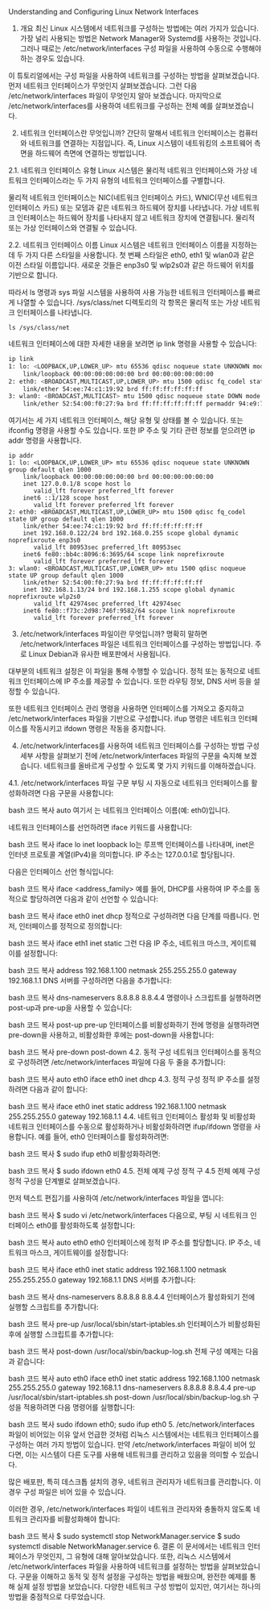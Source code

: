 Understanding and Configuring Linux Network Interfaces

1. 개요
   최신 Linux 시스템에서 네트워크를 구성하는 방법에는 여러 가지가 있습니다. 가장 널리 사용되는 방법은 Network Manager와 Systemd를 사용하는 것입니다. 그러나 때로는 /etc/network/interfaces 구성 파일을 사용하여 수동으로 수행해야 하는 경우도 있습니다.

이 튜토리얼에서는 구성 파일을 사용하여 네트워크를 구성하는 방법을 살펴보겠습니다. 먼저 네트워크 인터페이스가 무엇인지 살펴보겠습니다. 그런 다음 /etc/network/interfaces 파일이 무엇인지 알아 보겠습니다. 마지막으로 /etc/network/interfaces를 사용하여 네트워크를 구성하는 전체 예를 살펴보겠습니다.

2. 네트워크 인터페이스란 무엇입니까?
   간단히 말해서 네트워크 인터페이스는 컴퓨터와 네트워크를 연결하는 지점입니다. 즉, Linux 시스템이 네트워킹의 소프트웨어 측면을 하드웨어 측면에 연결하는 방법입니다.

2.1. 네트워크 인터페이스 유형
Linux 시스템은 물리적 네트워크 인터페이스와 가상 네트워크 인터페이스라는 두 가지 유형의 네트워크 인터페이스를 구별합니다.

물리적 네트워크 인터페이스는 NIC(네트워크 인터페이스 카드), WNIC(무선 네트워크 인터페이스 카드) 또는 모뎀과 같은 네트워크 하드웨어 장치를 나타냅니다.
가상 네트워크 인터페이스는 하드웨어 장치를 나타내지 않고 네트워크 장치에 연결됩니다. 물리적 또는 가상 인터페이스와 연결될 수 있습니다.

2.2. 네트워크 인터페이스 이름
Linux 시스템은 네트워크 인터페이스 이름을 지정하는 데 두 가지 다른 스타일을 사용합니다. 첫 번째 스타일은 eth0, eth1 및 wlan0과 같은 이전 스타일 이름입니다. 새로운 것들은 enp3s0 및 wlp2s0과 같은 하드웨어 위치를 기반으로 합니다.

따라서 ls 명령과 sys 파일 시스템을 사용하여 사용 가능한 네트워크 인터페이스를 빠르게 나열할 수 있습니다. /sys/class/net 디렉토리의 각 항목은 물리적 또는 가상 네트워크 인터페이스를 나타냅니다.

```
ls /sys/class/net
```

네트워크 인터페이스에 대한 자세한 내용을 보려면 ip link 명령을 사용할 수 있습니다:

```sh
ip link
1: lo: <LOOPBACK,UP,LOWER_UP> mtu 65536 qdisc noqueue state UNKNOWN mode DEFAULT group default qlen 1000
    link/loopback 00:00:00:00:00:00 brd 00:00:00:00:00:00
2: eth0: <BROADCAST,MULTICAST,UP,LOWER_UP> mtu 1500 qdisc fq_codel state UP mode DEFAULT group default qlen 1000
    link/ether 54:ee:74:c1:19:92 brd ff:ff:ff:ff:ff:ff
3: wlan0: <BROADCAST,MULTICAST> mtu 1500 qdisc noqueue state DOWN mode DEFAULT group default qlen 1000
    link/ether 52:54:00:f0:27:9a brd ff:ff:ff:ff:ff:ff permaddr 94:e9:79:fd:51:5d
```

여기서는 세 가지 네트워크 인터페이스, 해당 유형 및 상태를 볼 수 있습니다. 또는 ifconfig 명령을 사용할 수도 있습니다.
또한 IP 주소 및 기타 관련 정보를 얻으려면 ip addr 명령을 사용합니다.

```
ip addr
1: lo: <LOOPBACK,UP,LOWER_UP> mtu 65536 qdisc noqueue state UNKNOWN group default qlen 1000
    link/loopback 00:00:00:00:00:00 brd 00:00:00:00:00:00
    inet 127.0.0.1/8 scope host lo
       valid_lft forever preferred_lft forever
    inet6 ::1/128 scope host
       valid_lft forever preferred_lft forever
2: eth0: <BROADCAST,MULTICAST,UP,LOWER_UP> mtu 1500 qdisc fq_codel state UP group default qlen 1000
    link/ether 54:ee:74:c1:19:92 brd ff:ff:ff:ff:ff:ff
    inet 192.168.0.122/24 brd 192.168.0.255 scope global dynamic noprefixroute enp3s0
       valid_lft 80953sec preferred_lft 80953sec
    inet6 fe80::bb4c:8096:6:3695/64 scope link noprefixroute
       valid_lft forever preferred_lft forever
3: wlan0: <BROADCAST,MULTICAST,UP,LOWER_UP> mtu 1500 qdisc noqueue state UP group default qlen 1000
    link/ether 52:54:00:f0:27:9a brd ff:ff:ff:ff:ff:ff
    inet 192.168.1.13/24 brd 192.168.1.255 scope global dynamic noprefixroute wlp2s0
       valid_lft 42974sec preferred_lft 42974sec
    inet6 fe80::f73c:2d98:746f:9582/64 scope link noprefixroute
       valid_lft forever preferred_lft forever
```

3. /etc/network/interfaces 파일이란 무엇입니까?
   명확히 말하면 /etc/network/interfaces 파일은 네트워크 인터페이스를 구성하는 방법입니다. 주로 Linux Debian과 유사한 배포판에서 사용됩니다.

대부분의 네트워크 설정은 이 파일을 통해 수행할 수 있습니다. 정적 또는 동적으로 네트워크 인터페이스에 IP 주소를 제공할 수 있습니다. 또한 라우팅 정보, DNS 서버 등을 설정할 수 있습니다.

또한 네트워크 인터페이스 관리 명령을 사용하면 인터페이스를 가져오고 중지하고 /etc/network/interfaces 파일을 기반으로 구성합니다. ifup 명령은 네트워크 인터페이스를 작동시키고 ifdown 명령은 작동을 중지합니다.

4. /etc/network/interfaces를 사용하여 네트워크 인터페이스를 구성하는 방법
   구성 세부 사항을 살펴보기 전에 /etc/network/interfaces 파일의 구문을 숙지해 보겠습니다. 네트워크를 올바르게 구성할 수 있도록 몇 가지 키워드를 이해하겠습니다.

4.1. /etc/network/interfaces 파일 구문
부팅 시 자동으로 네트워크 인터페이스를 활성화하려면 다음 구문을 사용합니다:

bash
코드 복사
auto <interface>
여기서 <interface>는 네트워크 인터페이스 이름(예: eth0)입니다.

네트워크 인터페이스를 선언하려면 iface 키워드를 사용합니다:

bash
코드 복사
iface lo inet loopback
lo는 루프백 인터페이스를 나타내며, inet은 인터넷 프로토콜 계열(IPv4)을 의미합니다. IP 주소는 127.0.0.1로 할당됩니다.

다음은 인터페이스 선언 형식입니다:

bash
코드 복사
iface <interface> <address_family> <method>
예를 들어, DHCP를 사용하여 IP 주소를 동적으로 할당하려면 다음과 같이 선언할 수 있습니다:

bash
코드 복사
iface eth0 inet dhcp
정적으로 구성하려면 다음 단계를 따릅니다. 먼저, 인터페이스를 정적으로 정의합니다:

bash
코드 복사
iface eth1 inet static
그런 다음 IP 주소, 네트워크 마스크, 게이트웨이를 설정합니다:

bash
코드 복사
address 192.168.1.100
netmask 255.255.255.0
gateway 192.168.1.1
DNS 서버를 구성하려면 다음을 추가합니다:

bash
코드 복사
dns-nameservers 8.8.8.8 8.8.4.4
명령이나 스크립트를 실행하려면 post-up과 pre-up을 사용할 수 있습니다:

bash
코드 복사
post-up <command>
pre-up <command>
인터페이스를 비활성화하기 전에 명령을 실행하려면 pre-down을 사용하고, 비활성화한 후에는 post-down을 사용합니다:

bash
코드 복사
pre-down <command>
post-down <command>
4.2. 동적 구성
네트워크 인터페이스를 동적으로 구성하려면 /etc/network/interfaces 파일에 다음 두 줄을 추가합니다:

bash
코드 복사
auto eth0
iface eth0 inet dhcp
4.3. 정적 구성
정적 IP 주소를 설정하려면 다음과 같이 합니다:

bash
코드 복사
iface eth0 inet static
address 192.168.1.100
netmask 255.255.255.0
gateway 192.168.1.1
4.4. 네트워크 인터페이스 활성화 및 비활성화
네트워크 인터페이스를 수동으로 활성화하거나 비활성화하려면 ifup/ifdown 명령을 사용합니다. 예를 들어, eth0 인터페이스를 활성화하려면:

bash
코드 복사
$ sudo ifup eth0
비활성화하려면:

bash
코드 복사
$ sudo ifdown eth0
4.5. 전체 예제 구성
정적 구
4.5 전체 예제 구성
정적 구성을 단계별로 살펴보겠습니다.

먼저 텍스트 편집기를 사용하여 /etc/network/interfaces 파일을 엽니다:

bash
코드 복사
$ sudo vi /etc/network/interfaces
다음으로, 부팅 시 네트워크 인터페이스 eth0를 활성화하도록 설정합니다:

bash
코드 복사
auto eth0
eth0 인터페이스에 정적 IP 주소를 할당합니다. IP 주소, 네트워크 마스크, 게이트웨이를 설정합니다:

bash
코드 복사
iface eth0 inet static
address 192.168.1.100
netmask 255.255.255.0
gateway 192.168.1.1
DNS 서버를 추가합니다:

bash
코드 복사
dns-nameservers 8.8.8.8 8.8.4.4
인터페이스가 활성화되기 전에 실행할 스크립트를 추가합니다:

bash
코드 복사
pre-up /usr/local/sbin/start-iptables.sh
인터페이스가 비활성화된 후에 실행할 스크립트를 추가합니다:

bash
코드 복사
post-down /usr/local/sbin/backup-log.sh
전체 구성 예제는 다음과 같습니다:

bash
코드 복사
auto eth0
iface eth0 inet static
address 192.168.1.100
netmask 255.255.255.0
gateway 192.168.1.1
dns-nameservers 8.8.8.8 8.8.4.4
pre-up /usr/local/sbin/start-iptables.sh
post-down /usr/local/sbin/backup-log.sh
구성을 적용하려면 다음 명령어를 실행합니다:

bash
코드 복사
sudo ifdown eth0; sudo ifup eth0 5. /etc/network/interfaces 파일이 비어있는 이유
앞서 언급한 것처럼 리눅스 시스템에서는 네트워크 인터페이스를 구성하는 여러 가지 방법이 있습니다. 만약 /etc/network/interfaces 파일이 비어 있다면, 이는 시스템이 다른 도구를 사용해 네트워크를 관리하고 있음을 의미할 수 있습니다.

많은 배포판, 특히 데스크톱 설치의 경우, 네트워크 관리자가 네트워크를 관리합니다. 이 경우 구성 파일은 비어 있을 수 있습니다.

이러한 경우, /etc/network/interfaces 파일이 네트워크 관리자와 충돌하지 않도록 네트워크 관리자를 비활성화해야 합니다:

bash
코드 복사
$ sudo systemctl stop NetworkManager.service
$ sudo systemctl disable NetworkManager.service 6. 결론
이 문서에서는 네트워크 인터페이스가 무엇인지, 그 유형에 대해 알아보았습니다. 또한, 리눅스 시스템에서 /etc/network/interfaces 파일을 사용하여 네트워크를 설정하는 방법을 살펴보았습니다. 구문을 이해하고 동적 및 정적 설정을 구성하는 방법을 배웠으며, 완전한 예제를 통해 실제 설정 방법을 보았습니다. 다양한 네트워크 구성 방법이 있지만, 여기서는 하나의 방법을 중점적으로 다루었습니다.
